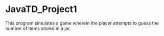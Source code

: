 # JavaTD_Project1

This program simulates a game wherein the player attempts to guess the
number of items stored in a jar.
